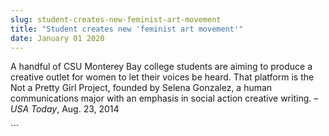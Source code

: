 ```yaml
---
slug: student-creates-new-feminist-art-movement
title: "Student creates new 'feminist art movement'"
date: January 01 2020
---
```


 
<p>
  A handful of CSU Monterey Bay college students are aiming to produce a
  creative outlet for women to let their voices be heard. That platform is the
  Not a Pretty Girl Project, founded by Selena Gonzalez, a human communications
  major with an emphasis in social action creative writing. –
  <em>USA Today</em>, Aug. 23, 2014
</p>
```
